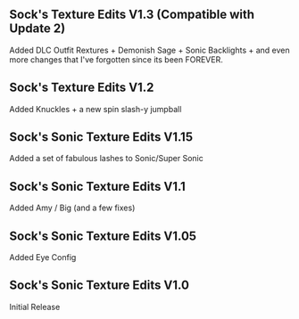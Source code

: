 ## Sock's Texture Edits V1.3 (Compatible with Update 2)
Added DLC Outfit Rextures + Demonish Sage + Sonic Backlights + and even more changes that I've forgotten since its been FOREVER.

## Sock's Texture Edits V1.2
Added Knuckles + a new spin slash-y jumpball

## Sock's Sonic Texture Edits V1.15
Added a set of fabulous lashes to Sonic/Super Sonic

## Sock's Sonic Texture Edits V1.1
Added Amy / Big (and a few fixes)

## Sock's Sonic Texture Edits V1.05
Added Eye Config

## Sock's Sonic Texture Edits V1.0
Initial Release
